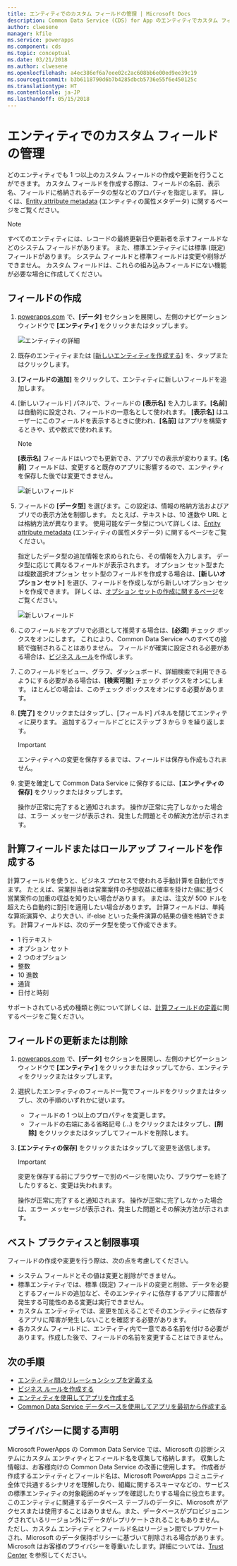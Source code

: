 ```yaml
---
title: エンティティでのカスタム フィールドの管理 | Microsoft Docs
description: Common Data Service (CDS) for App のエンティティでカスタム フィールドを作成、読み取り、更新、削除する方法のチュートリアルです。
author: clwesene
manager: kfile
ms.service: powerapps
ms.component: cds
ms.topic: conceptual
ms.date: 03/21/2018
ms.author: clwesene
ms.openlocfilehash: a4ec386ef6a7eee02c2ac608bb6e00ed9ee39c19
ms.sourcegitcommit: b3b6118790d6b7b4285dbcb5736e55f6e450125c
ms.translationtype: HT
ms.contentlocale: ja-JP
ms.lasthandoff: 05/15/2018
---
```

# <a name="manage-custom-fields-in-an-entity"></a>エンティティでのカスタム フィールドの管理
どのエンティティでも 1 つ以上のカスタム フィールドの作成や更新を行うことができます。 カスタム フィールドを作成する際は、フィールドの名前、表示名、フィールドに格納されるデータの型などのプロパティを指定します。 詳しくは、[Entity attribute metadata](../../developer/common-data-service/entity-attribute-metadata.md) (エンティティの属性メタデータ) に関するページをご覧ください。

> [!NOTE]
> すべてのエンティティには、レコードの最終更新日や更新者を示すフィールドなどのシステム フィールドがあります。 また、標準エンティティには標準 (既定) フィールドがあります。 システム フィールドと標準フィールドは変更や削除ができません。 カスタム フィールドは、これらの組み込みフィールドにない機能が必要な場合に作成してください。

## <a name="create-a-field"></a>フィールドの作成
1. [powerapps.com](https://web.powerapps.com) で、**[データ]** セクションを展開し、左側のナビゲーション ウィンドウで **[エンティティ]** をクリックまたはタップします。

    ![エンティティの詳細](./media/data-platform-cds-create-entity/entitylist.png "エンティティの一覧")

2. 既存のエンティティまたは [[新しいエンティティを作成する]](data-platform-create-entity.md) を、タップまたはクリックします。

3. **[フィールドの追加]** をクリックして、エンティティに新しいフィールドを追加します。

4. [新しいフィールド] パネルで、フィールドの **[表示名]** を入力します。**[名前]** は自動的に設定され、フィールドの一意名として使われます。 **[表示名]** はユーザーにこのフィールドを表示するときに使われ、**[名前]** はアプリを構築するときや、式や数式で使われます。

    > [!NOTE]
    > **[表示名]** フィールドはいつでも更新でき、アプリでの表示が変わります。**[名前]** フィールドは、変更すると既存のアプリに影響するので、エンティティを保存した後では変更できません。

    ![新しいフィールド](./media/data-platform-cds-create-entity/newfieldpanel.png "[新しいフィールド] パネル")

5. フィールドの **[データ型]** を選びます。この設定は、情報の格納方法およびアプリでの表示方法を制御します。 たとえば、テキストは、10 進数や URL とは格納方法が異なります。 使用可能なデータ型について詳しくは、[Entity attribute metadata](../../developer/common-data-service/entity-attribute-metadata.md) (エンティティの属性メタデータ) に関するページをご覧ください。

    指定したデータ型の追加情報を求められたら、その情報を入力します。 データ型に応じて異なるフィールドが表示されます。 オプション セット型または複数選択オプション セット型のフィールドを作成する場合は、**[新しいオプション セット]** を選び、フィールドを作成しながら新しいオプション セットを作成できます。 詳しくは、[オプション セットの作成に関するページ](custom-picklists.md)をご覧ください。

    ![新しいフィールド](./media/data-platform-cds-create-entity/newfieldpanel-2.png "[新しいフィールド] パネル")


7. このフィールドをアプリで必須として推奨する場合は、**[必須]** チェック ボックスをオンにします。 これにより、Common Data Service へのすべての接続で強制されることはありません。 フィールドが確実に設定される必要がある場合は、[ビジネス ルール](data-platform-create-business-rule.md)を作成します。

8. このフィールドをビュー、グラフ、ダッシュボード、詳細検索で利用できるようにする必要がある場合は、**[検索可能]** チェック ボックスをオンにします。 ほとんどの場合は、このチェック ボックスをオンにする必要があります。

9. **[完了]** をクリックまたはタップし、[フィールド] パネルを閉じてエンティティに戻ります。 追加するフィールドごとにステップ 3 から 9 を繰り返します。
   
    > [!IMPORTANT]
    > エンティティへの変更を保存するまでは、フィールドは保存も作成もされません。

10. 変更を確定して Common Data Service に保存するには、**[エンティティの保存]** をクリックまたはタップします。

    操作が正常に完了すると通知されます。 操作が正常に完了しなかった場合は、エラー メッセージが表示され、発生した問題とその解決方法が示されます。

## <a name="create-a-calculated-or-roll-up-field"></a>計算フィールドまたはロールアップ フィールドを作成する
計算フィールドを使うと、ビジネス プロセスで使われる手動計算を自動化できます。 たとえば、営業担当者は営業案件の予想収益に確率を掛けた値に基づく営業案件の加重の収益を知りたい場合があります。 または、注文が 500 ドルを超えたら自動的に割引を適用したい場合があります。 計算フィールドは、単純な算術演算や、より大きい、if-else といった条件演算の結果の値を格納できます。 計算フィールドは、次のデータ型を使って作成できます。

* 1 行テキスト
* オプション セット
* 2 つのオプション
* 整数
* 10 進数
* 通貨
* 日付と時刻

サポートされている式の種類と例について詳しくは、[計算フィールドの定義](/dynamics365/customer-engagement/customize/define-calculated-fields)に関するページをご覧ください。

## <a name="update-or-delete-a-field"></a>フィールドの更新または削除
1. [powerapps.com](https://web.powerapps.com) で、**[データ]** セクションを展開し、左側のナビゲーション ウィンドウで **[エンティティ]** をクリックまたはタップしてから、エンティティをクリックまたはタップします。
2. 選択したエンティティのフィールド一覧でフィールドをクリックまたはタップし、次の手順のいずれかに従います。
   
   * フィールドの 1 つ以上のプロパティを変更します。
   * フィールドの右端にある省略記号 (...) をクリックまたはタップし、**[削除]** をクリックまたはタップしてフィールドを削除します。

3. **[エンティティの保存]** をクリックまたはタップして変更を送信します。
   
    > [!IMPORTANT]
    > 変更を保存する前にブラウザーで別のページを開いたり、ブラウザーを終了したりすると、変更は失われます。

    操作が正常に完了すると通知されます。 操作が正常に完了しなかった場合は、エラー メッセージが表示され、発生した問題とその解決方法が示されます。

## <a name="best-practices-and-restrictions"></a>ベスト プラクティスと制限事項
フィールドの作成や変更を行う際は、次の点を考慮してください。

* システム フィールドとその値は変更と削除ができません。
* 標準エンティティでは、標準 (既定) フィールドの変更と削除、データを必要とするフィールドの追加など、そのエンティティに依存するアプリに障害が発生する可能性のある変更は実行できません。
* カスタム エンティティでは、変更を加えることでそのエンティティに依存するアプリに障害が発生しないことを確認する必要があります。
* 各カスタム フィールドに、エンティティ内で一意である名前を付ける必要があります。作成した後で、フィールドの名前を変更することはできません。

## <a name="next-steps"></a>次の手順
* [エンティティ間のリレーションシップを定義する](data-platform-entity-lookup.md)
* [ビジネス ルールを作成する](data-platform-create-business-rule.md)
* [エンティティを使用してアプリを作成する](../canvas-apps/data-platform-create-app.md)
* [Common Data Service データベースを使用してアプリを最初から作成する](../canvas-apps/data-platform-create-app-scratch.md)

## <a name="privacy-notice"></a>プライバシーに関する声明
Microsoft PowerApps の Common Data Service では、Microsoft の診断システムにカスタム エンティティとフィールド名を収集して格納します。  収集した情報は、お客様向けの Common Data Service の改善に使用します。 作成者が作成するエンティティとフィールド名は、Microsoft PowerApps コミュニティ全体で共通するシナリオを理解したり、組織に関するスキーマなどの、サービスの標準エンティティの対象範囲のギャップを確認したりする場合に役立ちます。 このエンティティに関連するデータベース テーブルのデータに、Microsoft がアクセスまたは使用することはありません。また、データベースがプロビジョニングされているリージョン外にデータがレプリケートされることもありません。 ただし、カスタム エンティティとフィールド名はリージョン間でレプリケートされ、Microsoft のデータ保持ポリシーに基づいて削除される場合があります。 Microsoft はお客様のプライバシーを尊重いたします。詳細については、[Trust Center](https://www.microsoft.com/trustcenter/Privacy/default.aspx) を参照してください。

